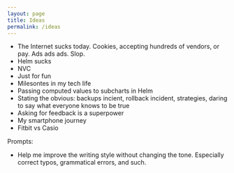 ```yaml
---
layout: page
title: Ideas
permalink: /ideas
---
```


* The Internet sucks today. Cookies, accepting hundreds of vendors, or pay. Ads ads ads. Slop.
* Helm sucks
* NVC
* Just for fun
* Milesontes in my tech life
* Passing computed values to subcharts in Helm
* Stating the obvious: backups incient, rollback incident, strategies, daring to say what everyone knows to be true
* Asking for feedback is a superpower
* My smartphone journey
* Fitbit vs Casio


Prompts:
* Help me improve the writing style without changing the tone. Especially correct typos, grammatical errors, and such.
